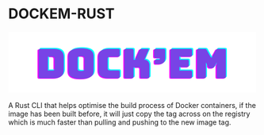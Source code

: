 # DOCKEM-RUST

![Dockem](docs/logo.png)

A Rust CLI that helps optimise the build process of Docker containers, if the image has been built before, it will just
copy the tag across on the registry which is much faster than pulling and pushing to the new image tag.


